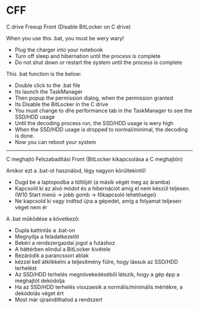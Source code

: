# CFF
C drive Freeup Front (Disable BitLocker on C drive)

When you use this .bat, you must be wery wary!
 - Plug the charger into your notebook
 - Turn off sleep and hibernation until the process is complete
 - Do not shut down or restart the system until the process is complete 

This .bat function is the below:
 - Double click to the .bat file
 - Its launch the TaskManager
 - Then popup the permission dialog, when the permission granted
 - Its Disable the BitLocker in the C drive
 - You must change to dhe performance tab in the TaskManager to see the SSD/HDD usage
 - Until the decoding process run, the SSD/HDD usage is wery high
 - When the SSD/HDD usage is dropped to normal/minimal, the decoding is done.
 - Now you can reboot your system

----------------------------------------------------

C meghajtó Felszabadítási Front (BitLocker kikapcsolása a C meghajtón)

Amikor ezt a .bat-ot használod, légy nagyon körültekintő!
 - Dugd be a laptopodba a töltőjét (a másik végét meg az áramba)
 - Kapcsold ki az alvó módot és a hibernációt amíg el nem készül teljesen. (W10 Start menü -> jobb gomb -> főkapcsoló lehetőségei)
 - Ne kapcsold ki vagy indítsd újra a gépedet, amíg a folyamat teljesen véget nem ér

A .bat működése a következő:
 - Dupla kattintás a .bat-on
 - Megnyitja a feladatkezelőt
 - Bekéri a rendszergazdai jogot a futáshoz
 - A háttérben elindul a BitLocker kivétele
 - Bezáródik a parancssori ablak
 - kézzel kell átklikkelni a teljesítmény fülre, hogy lássuk az SSD/HDD terhelést
 - Az SSD/HDD terhelés megnövekedéséből látszik, hogy a gép épp a meghajtót dekódolja
 - Ha az SSD/HDD terhelés visszaesik a normális/minimális mértékre, a dekódolás véget ért
 - Most már újraindíthatod a rendszert

